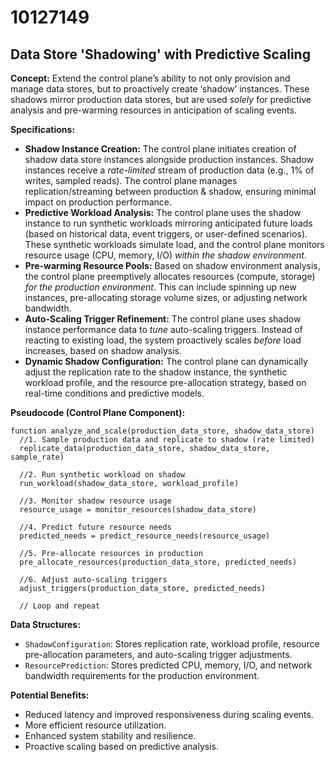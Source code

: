 # 10127149

## Data Store 'Shadowing' with Predictive Scaling

**Concept:** Extend the control plane’s ability to not only provision and manage data stores, but to proactively create ‘shadow’ instances. These shadows mirror production data stores, but are used *solely* for predictive analysis and pre-warming resources in anticipation of scaling events.

**Specifications:**

*   **Shadow Instance Creation:** The control plane initiates creation of shadow data store instances alongside production instances. Shadow instances receive a *rate-limited* stream of production data (e.g., 1% of writes, sampled reads).  The control plane manages replication/streaming between production & shadow, ensuring minimal impact on production performance.
*   **Predictive Workload Analysis:** The control plane uses the shadow instance to run synthetic workloads mirroring anticipated future loads (based on historical data, event triggers, or user-defined scenarios). These synthetic workloads simulate load, and the control plane monitors resource usage (CPU, memory, I/O) *within the shadow environment*.
*   **Pre-warming Resource Pools:** Based on shadow environment analysis, the control plane preemptively allocates resources (compute, storage) *for the production environment*. This can include spinning up new instances, pre-allocating storage volume sizes, or adjusting network bandwidth.
*   **Auto-Scaling Trigger Refinement:** The control plane uses shadow instance performance data to *tune* auto-scaling triggers. Instead of reacting to existing load, the system proactively scales *before* load increases, based on shadow analysis.
*   **Dynamic Shadow Configuration:** The control plane can dynamically adjust the replication rate to the shadow instance, the synthetic workload profile, and the resource pre-allocation strategy, based on real-time conditions and predictive models.

**Pseudocode (Control Plane Component):**

```
function analyze_and_scale(production_data_store, shadow_data_store)
  //1. Sample production data and replicate to shadow (rate limited)
  replicate_data(production_data_store, shadow_data_store, sample_rate)

  //2. Run synthetic workload on shadow
  run_workload(shadow_data_store, workload_profile)

  //3. Monitor shadow resource usage
  resource_usage = monitor_resources(shadow_data_store)

  //4. Predict future resource needs
  predicted_needs = predict_resource_needs(resource_usage)

  //5. Pre-allocate resources in production
  pre_allocate_resources(production_data_store, predicted_needs)

  //6. Adjust auto-scaling triggers
  adjust_triggers(production_data_store, predicted_needs)

  // Loop and repeat
```

**Data Structures:**

*   `ShadowConfiguration`: Stores replication rate, workload profile, resource pre-allocation parameters, and auto-scaling trigger adjustments.
*   `ResourcePrediction`: Stores predicted CPU, memory, I/O, and network bandwidth requirements for the production environment.

**Potential Benefits:**

*   Reduced latency and improved responsiveness during scaling events.
*   More efficient resource utilization.
*   Enhanced system stability and resilience.
*   Proactive scaling based on predictive analysis.